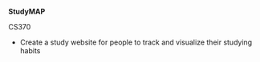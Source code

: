 **StudyMAP**

CS370

- Create a study website for people to track and visualize their studying habits
